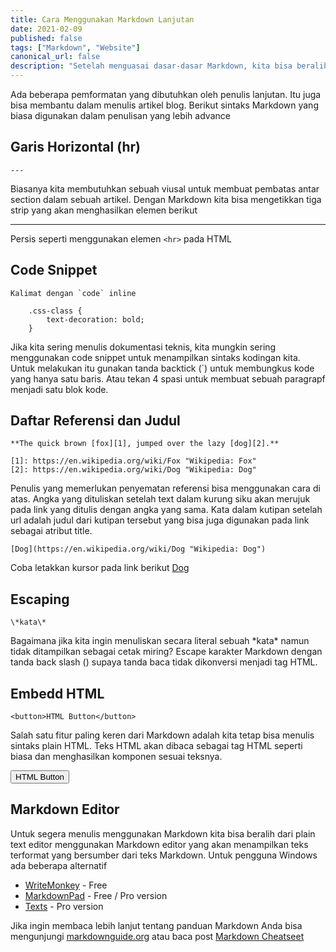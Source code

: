 ```yaml
---
title: Cara Menggunakan Markdown Lanjutan
date: 2021-02-09
published: false
tags: ["Markdown", "Website"]
canonical_url: false
description: "Setelah menguasai dasar-dasar Markdown, kita bisa beralih ke hal-hal yang lebih besar dan lebih baik. Masih banyak lagi yang bisa Markdown lakukan."
---
```


Ada beberapa pemformatan yang dibutuhkan oleh penulis lanjutan. Itu juga bisa membantu dalam menulis artikel blog. Berikut sintaks Markdown yang biasa digunakan dalam penulisan yang lebih advance

## Garis Horizontal (hr)

    ---

Biasanya kita membutuhkan sebuah viusal untuk membuat pembatas antar section dalam sebuah artikel. Dengan Markdown kita bisa mengetikkan tiga strip yang akan menghasilkan elemen berikut

---

Persis seperti menggunakan elemen `<hr>` pada HTML

## Code Snippet

    Kalimat dengan `code` inline

        .css-class {
            text-decoration: bold;
        }

Jika kita sering menulis dokumentasi teknis, kita mungkin sering menggunakan code snippet untuk menampilkan sintaks kodingan kita. Untuk melakukan itu gunakan tanda backtick (`) untuk membungkus kode yang hanya satu baris. Atau tekan 4 spasi untuk membuat sebuah paragrapf menjadi satu blok kode.

## Daftar Referensi dan Judul

    **The quick brown [fox][1], jumped over the lazy [dog][2].**

    [1]: https://en.wikipedia.org/wiki/Fox "Wikipedia: Fox"
    [2]: https://en.wikipedia.org/wiki/Dog "Wikipedia: Dog"

Penulis yang memerlukan penyematan referensi bisa menggunakan cara di atas. Angka yang dituliskan setelah text dalam kurung siku akan merujuk pada link yang ditulis dengan angka yang sama. Kata dalam kutipan setelah url adalah judul dari kutipan tersebut yang bisa juga digunakan pada link sebagai atribut title.

    [Dog](https://en.wikipedia.org/wiki/Dog "Wikipedia: Dog")

Coba letakkan kursor pada link berikut [Dog](https://en.wikipedia.org/wiki/Dog "Wikipedia: Dog")

## Escaping

    \*kata\*

Bagaimana jika kita ingin menuliskan secara literal sebuah \*kata\* namun tidak ditampilkan sebagai cetak miring? Escape karakter Markdown dengan tanda back slash (\) supaya tanda baca tidak dikonversi menjadi tag HTML.

## Embedd HTML

    <button>HTML Button</button>

Salah satu fitur paling keren dari Markdown adalah kita tetap bisa menulis sintaks plain HTML. Teks HTML akan dibaca sebagai tag HTML seperti biasa dan menghasilkan komponen sesuai teksnya.

<button>HTML Button</button>

## Markdown Editor

Untuk segera menulis menggunakan Markdown kita bisa beralih dari plain text editor menggunakan Markdown editor yang akan menampilkan teks terformat yang bersumber dari teks Markdown. Untuk pengguna Windows ada beberapa alternatif

- [WriteMonkey](https://writemonkey.com/index.php) - Free
- [MarkdownPad](https://markdownpad.com/) - Free / Pro version
- [Texts](https://www.texts.io/) - Pro version

Jika ingin membaca lebih lanjut tentang panduan Markdown Anda bisa mengunjungi [markdownguide.org](https://markdownguide.org) atau baca post [Markdown Cheatseet](http://mmdmthr.github.io/markdown-cheatseet)
